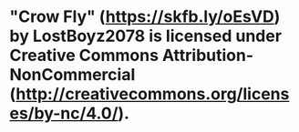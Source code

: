 # "Crow Fly" (https://skfb.ly/oEsVD) by LostBoyz2078 is licensed under Creative Commons Attribution-NonCommercial (http://creativecommons.org/licenses/by-nc/4.0/).
